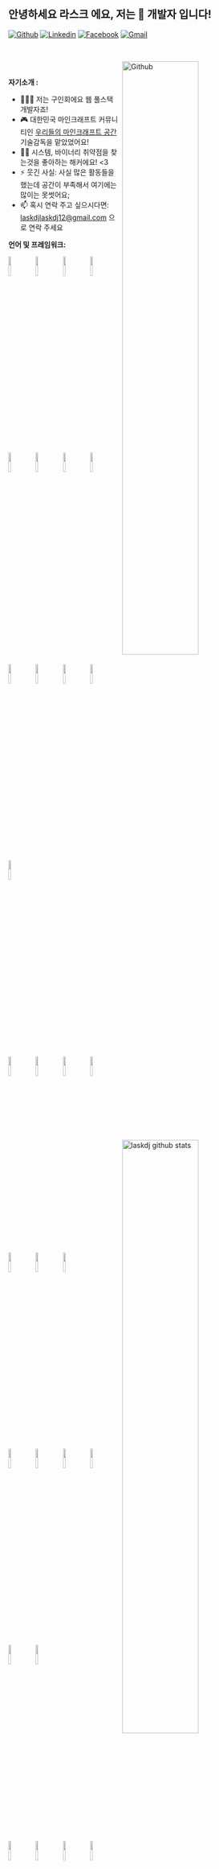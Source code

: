 <!-- Your title -->
## 안녕하세요 라스크 에요, 저는 🚀 개발자 입니다!

<!-- Your badges
You can use the website to generate badges: https://shields.io/
-->

[![Github](https://img.shields.io/badge/-Github-000?style=flat&logo=Github&logoColor=white)](https://github.com/laskdjlaskdj12)
[![Linkedin](https://img.shields.io/badge/-LinkedIn-blue?style=flat&logo=Linkedin&logoColor=white)](https://www.linkedin.com/in/jason-ku-211769154/)
[![Facebook](https://img.shields.io/badge/facebook-blue?style=flat&logo=facebook&logoColor=white)](https://www.facebook.com/profile.php?id=100011071479366&viewas=100000686899395/)
[![Gmail](https://img.shields.io/badge/-Gmail-c14438?style=flat&logo=Gmail&logoColor=white)](mailto:laskdjlaskdj12@gmail.com)

&nbsp;

<!-- Talking about you -->

<!-- Any image aligned to the right. Beware the width -->
<img width="55%" align="right" alt="Github" src="https://raw.githubusercontent.com/onimur/.github/master/.resources/git-header.svg" />

&nbsp;

**자기소개 :**

- 👨🏽‍💻 저는 구인회에요 웹 풀스택 개발자죠!
- ‍🎮 대한민국 마인크래프트 커뮤니티인 [우리들의 마인크래프트 공간](https://cafe.naver.com/minecraftgame) 기술감독을 맡았었어요!
- 👨‍💻 시스템, 바이너리 취약점을 찾는것을 좋아하는 해커에요! <3
- ⚡️ 웃긴 사실: 사실 많은 활동들을 했는데 공간이 부족해서 여기에는 많이는 못썻어요;
- 📫 혹시 연락 주고 싶으시다면: laskdjlaskdj12@gmail.com 으로 연락 주세요


**언어 및 프레임워크:** 

<p>
  <a href="https://github.com/onimur/handle-path-oz">
    <img width="55%" align="right" alt="laskdj github stats" src="https://github-readme-stats.vercel.app/api?username=laskdjlaskdj12&show_icons=true&hide_border=true&count_private=true&include_all_commits=true" />
  </a>
  
  <!-- Your languages and tools. Be careful with the alignment. 
  You can use this sites to get logos: https://www.vectorlogo.zone or https://simpleicons.org/
  -->
  
  <code><img width="10%" src="https://www.vectorlogo.zone/logos/java/java-ar21.svg"></code>
  <code><img width="10%" src="https://www.vectorlogo.zone/logos/kotlinlang/kotlinlang-ar21.svg"></code>
  <code><img width="10%" src="https://www.vectorlogo.zone/logos/python/python-ar21.svg"></code>
  <code><img width="10%" src="https://www.vectorlogo.zone/logos/javascript/javascript-ar21.svg"></code>
  <code><img width="10%" src="https://www.vectorlogo.zone/logos/swift/swift-ar21.svg"></code>
  <code><img width="10%" src="https://www.vectorlogo.zone/logos/golang/golang-ar21.svg"></code>
  <code><img width="10%" src="https://www.vectorlogo.zone/logos/rust-lang/rust-lang-ar21.svg"></code>
  <code><img width="10%" src="https://www.vectorlogo.zone/logos/qtio/qtio-ar21.svg"></code>
  
  
  <br />
  <code><img width="10%" src="https://www.vectorlogo.zone/logos/w3_html5/w3_html5-ar21.svg"></code>
  <code><img width="10%" src="https://www.vectorlogo.zone/logos/springio/springio-ar21.svg"></code>
  <code><img width="10%" src="https://www.vectorlogo.zone/logos/pocoo_flask/pocoo_flask-ar21.svg"></code>
  <code><img width="10%" src="https://www.vectorlogo.zone/logos/android/android-ar21.svg"></code>
  <code><img width="10%" src="https://www.vectorlogo.zone/logos/apple/apple-ar21.svg"></code>
  <br />
  <code><img width="10%" src="https://www.vectorlogo.zone/logos/heroku/heroku-ar21.svg"></code>
  <code><img width="10%" src="https://www.vectorlogo.zone/logos/gradle/gradle-ar21.svg"></code>
  <code><img width="10%" src="https://www.vectorlogo.zone/logos/graphql/graphql-ar21.svg"></code>
  <code><img width="10%" src="https://www.vectorlogo.zone/logos/json/json-ar21.svg"></code>
  <code><img width="10%" src="https://www.vectorlogo.zone/logos/mysql/mysql-ar21.svg"></code>
    <code><img width="10%" src="https://www.vectorlogo.zone/logos/influxdata/influxdata-ar21.svg"></code>
    <code><img width="10%" src="https://www.vectorlogo.zone/logos/postgresql/postgresql-ar21.svg"></code>
  <br />
  <code><img width="10%" src="https://www.vectorlogo.zone/logos/mariadb/mariadb-ar21.svg"></code>
  <code><img width="10%" src="https://www.vectorlogo.zone/logos/redis/redis-ar21.svg"></code>
  <code><img width="10%" src="https://www.vectorlogo.zone/logos/mongodb/mongodb-ar21.svg"></code>
  <code><img width="10%" src="https://www.vectorlogo.zone/logos/sqlite/sqlite-ar21.svg"></code>
  <code><img width="10%" src="https://www.vectorlogo.zone/logos/rabbitmq/rabbitmq-ar21.svg"></code>
  <code><img width="10%" src="https://www.vectorlogo.zone/logos/electronjs/electronjs-ar21.svg"></code>
  <br />
  <code><img width="10%" src="https://www.vectorlogo.zone/logos/apache_kafka/apache_kafka-ar21.svg"></code>
  <code><img width="10%" src="https://www.vectorlogo.zone/logos/git-scm/git-scm-ar21.svg"></code>
  <code><img width="10%" src="https://www.vectorlogo.zone/logos/yaml/yaml-ar21.svg"></code>
  <code><img width="10%" src="https://www.vectorlogo.zone/logos/gnu_bash/gnu_bash-ar21.svg"></code>
  <code><img width="10%" src="https://www.vectorlogo.zone/logos/amazon_awslambda/amazon_awslambda-ar21.svg"></code>
  <br />
  <code><img width="10%" src="https://www.vectorlogo.zone/logos/reactjs/reactjs-ar21.svg"></code>
  <code><img width="10%" src="https://www.vectorlogo.zone/logos/vuejs/vuejs-ar21.svg"></code>
  <code><img width="10%" src="https://www.vectorlogo.zone/logos/jupyter/jupyter-ar21.svg"></code>
  <code><img width="10%" src="https://www.vectorlogo.zone/logos/tensorflow/tensorflow-ar21.svg"></code>
</p>

<!-- Your hits or visitors
site: http://hits.dwyl.com or https://visitor-badge.glitch.me
Both apis are in trouble due to the number of requests, if you know any other to register visitors, great
-->
<!-- <p align="center">
  <a href="http://hits.dwyl.com/onimur/onimur" target="_blank">
    <img align="center" alt="HitCount" src="http://hits.dwyl.com/laskdjlaskdj12/laskdjlaskdj12.svg" />
  </a>
</p> -->

## Support me
<!-- Your support, if you have it 
I created these images, feel free to use them.
-->
<p align="center">
  <a href="https://www.buymeacoffee.com/laskdjlaskdj12" target="_blank">
      <img width="18%" alt="Buy me a coffee" src="https://raw.githubusercontent.com/onimur/.github/master/.resources/support-buy-coffee.png"/>
  </a>
</p>

---

<!-- Its main projects -->
<p align="center">
  <a href="https://github.com/laskdjlaskdj12/SpyGame">
    <img align="center" src="https://github-readme-stats.vercel.app/api/pin/?username=laskdjlaskdj12&repo=SpyGame" />
  </a>
  <a href="https://github.com/laskdjlaskdj12/seoulbusproject-react">
    <img align="center" src="https://github-readme-stats.vercel.app/api/pin/?username=laskdjlaskdj12&repo=seoulbusproject-react" />
  </a>
</p>

<!-- This readme was created by Murillo Comino - https://github.com/onimur -->
